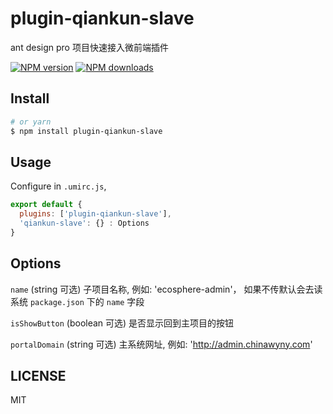 # plugin-qiankun-slave

ant design pro 项目快速接入微前端插件

[![NPM version](https://img.shields.io/npm/v/plugin-qiankun-slave.svg?style=flat)](https://npmjs.org/package/plugin-qiankun-slave)
[![NPM downloads](http://img.shields.io/npm/dm/plugin-qiankun-slave.svg?style=flat)](https://npmjs.org/package/plugin-qiankun-slave)



## Install

```bash
# or yarn
$ npm install plugin-qiankun-slave
```

## Usage

Configure in `.umirc.js`,

```js
export default {
  plugins: ['plugin-qiankun-slave'],
  'qiankun-slave': {} : Options
}
```

## Options

`name`  (string 可选) 子项目名称, 例如: 'ecosphere-admin'， 如果不传默认会去读系统 `package.json` 下的 `name` 字段

`isShowButton`  (boolean 可选) 是否显示回到主项目的按钮

`portalDomain` (string 可选) 主系统网址, 例如: 'http://admin.chinawyny.com'

## LICENSE

MIT
